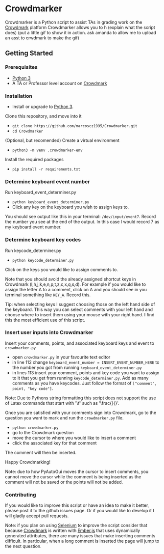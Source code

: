 # Crowdmarker
Crowdmarker is a Python script to assist TAs in grading work on the  [Crowdmark](https://crowdmark.com/) platform
Crowdmarker allows you to h
(explain what the script does)
(put a little gif to show it in action. ask amanda to allow me to upload an asst to crwdmark to make the gif)

## Getting Started
### Prerequisites
- [Python 3](https://www.python.org/downloads/)
- A TA or Professor level account on [Crowdmark](https://crowdmark.com/)

### Installation
- Install or upgrade to [Python 3](https://www.python.org/downloads/).

 Clone this repository, and move into it
- `git clone https://github.com/marcoscz1995/Crowdmarker.git`
- `cd Crowdmarker`

(Optional, but recomended) Create a virtual environment
- `python3 -m venv .crowdmarker-env`

Install the required packages
- `pip install -r requirements.txt`

### Determine keyboard event number
Run keyboard_event_determiner.py
- `python keyboard_event_determiner.py`
- Click any key on the keyboard you wish to assign keys to.

You should see output like this in your terminal: `/dev/input/event7`. Record the number you see at the end of the output. In this case I would record 7 as my keyboard event number.

### Determine keyboard key codes
Run keycode_determiner.py
- `python keycode_determiner.py`

Click on the keys you would like to assign comments to.

Note that you should avoid the already assigned shortcut keys in Crowdmark (l,h,j,k,e,n,p,t,z,c,x,q,s,d).
For example if you would like to assign the letter A to a comment, click on A and you should see in you terminal something like `KEY_A`. Record this.

Tip: when selecting keys I suggest choosing those on the left hand side of the keyboard. This way you can select
comments with your left hand and choose where to insert them using your mouse with your right hand. I find this
the most efficient use of this script.  

### Insert user inputs into Crowdmarker
Insert your comments, points, and associated keyboard keys and event to `crowdmarker.py`
- open `crowdmarker.py` in your favourite text editor
- in line 112 change `keyboard_event_number = INSERT_EVENT_NUMBER_HERE` to the number you got from running `keyboard_event_determiner.py`
- in lines 113 insert your comment, points and key code you want to assign to it that you get from running `keycode_determiner.py`. Add as many comments as you have keycodes. Just follow the format of `["comment", point, "key code"]`.

Note: Due to Pythons string formatting this script does not support the use of Latex commands that start with '\f' such as '\frac{}{}'. 

Once you are satisfied with your comments sign into Crowdmark, go to the question you want to mark and run the `crowdmarker.py` file.
- `python crowdmarker.py`
- go to the Crowdmark question
- move the cursor to where you would like to insert a comment
- click the associated key for that comment

The comment will then be inserted.

Happy Crowdmarking!

Note: due to how PyAutoGui moves the cursor to insert comments, you cannot move the cursor while the comment is being inserted as the comment will not be saved or the points will not be added.

 
### Contributing
If you would like to improve this script or have an idea to make it better, please post it to the github issues page. Or if you would like to develop it I will gladly accept pull requests.

Note: if you plan on using [Selenium](https://www.selenium.dev/) to improve the script consider that because [Crowdmark](https://crowdmark.com/) is written with [Ember.js](https://emberjs.com/) that uses dynamically generated attributes, there are many issues that make inserting comments difficult. In particular, when a long comment is inserted the page will jump to the next question. 
